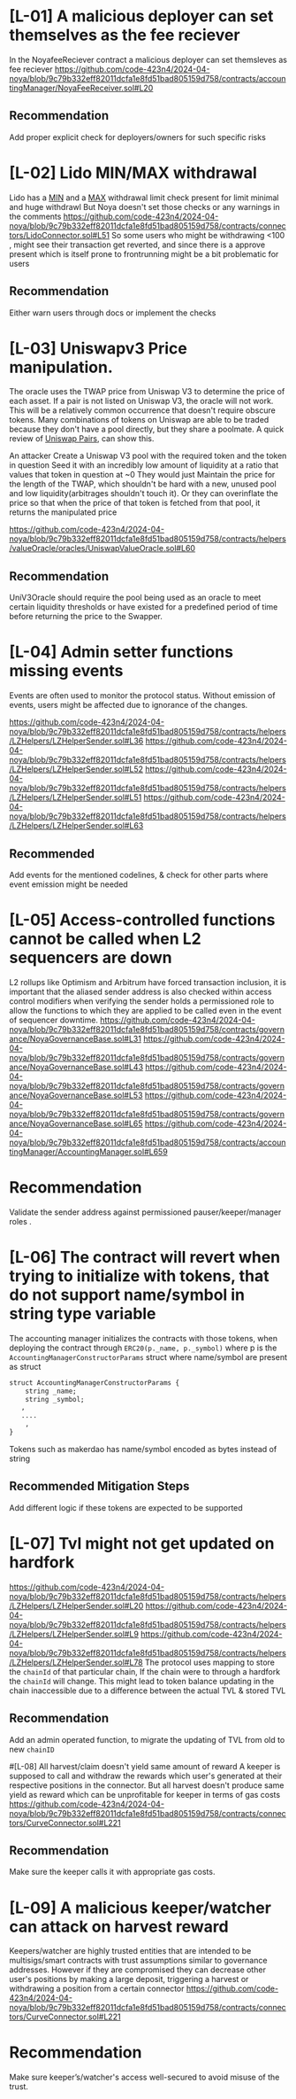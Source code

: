 # [L-01] A malicious deployer can set themselves as the fee reciever
In the NoyafeeReciever contract a malicious deployer can set themsleves as fee reciever
https://github.com/code-423n4/2024-04-noya/blob/9c79b332eff82011dcfa1e8fd51bad805159d758/contracts/accountingManager/NoyaFeeReceiver.sol#L20
## Recommendation
Add proper explicit check for deployers/owners for such specific risks

# [L-02] Lido MIN/MAX withdrawal
Lido has a [MIN](https://github.com/lidofinance/lido-dao/blob/5fcedc6e9a9f3ec154e69cff47c2b9e25503a78a/contracts/0.8.9/WithdrawalQueue.sol#L52) and a [MAX](https://github.com/lidofinance/lido-dao/blob/5fcedc6e9a9f3ec154e69cff47c2b9e25503a78a/contracts/0.8.9/WithdrawalQueue.sol#L57) withdrawal limit check present for limit minimal and huge withdrawl
But Noya doesn't set those checks or any warnings in the comments
https://github.com/code-423n4/2024-04-noya/blob/9c79b332eff82011dcfa1e8fd51bad805159d758/contracts/connectors/LidoConnector.sol#L51
So some users who might be withdrawing <100 , might see their transaction get reverted, and since there is a approve present which is itself prone to frontrunning might be a bit problematic for users
## Recommendation
Either warn users through docs or implement the checks 


# [L-03] Uniswapv3 Price manipulation.
The oracle uses the TWAP price from Uniswap V3 to determine the price of each asset.
If a pair is not listed on Uniswap V3, the oracle will not work.
This will be a relatively common occurrence that doesn't require obscure tokens. Many combinations of tokens on Uniswap are able to be traded because they don't have a pool directly, but they share a poolmate. A quick review of [Uniswap Pairs](https://info.uniswap.org/pairs#/), can show this.

An attacker Create a Uniswap V3 pool with the required token and the token in question
Seed it with an incredibly low amount of liquidity at a ratio that values that token in question at ~0
They would just Maintain the price for the length of the TWAP, which shouldn't be hard with a new, unused pool and low liquidity(arbitrages shouldn't touch it). Or they can overinflate the price so that when the price of that token is fetched from that pool, it returns the manipulated price

https://github.com/code-423n4/2024-04-noya/blob/9c79b332eff82011dcfa1e8fd51bad805159d758/contracts/helpers/valueOracle/oracles/UniswapValueOracle.sol#L60
## Recommendation
UniV3Oracle should require the pool being used as an oracle to meet certain liquidity thresholds or have existed for a predefined period of time before returning the price to the Swapper.

# [L-04] Admin setter functions missing events
Events are often used to monitor the protocol status. Without emission of events, users might be affected due to ignorance of the changes.

https://github.com/code-423n4/2024-04-noya/blob/9c79b332eff82011dcfa1e8fd51bad805159d758/contracts/helpers/LZHelpers/LZHelperSender.sol#L36
https://github.com/code-423n4/2024-04-noya/blob/9c79b332eff82011dcfa1e8fd51bad805159d758/contracts/helpers/LZHelpers/LZHelperSender.sol#L52
https://github.com/code-423n4/2024-04-noya/blob/9c79b332eff82011dcfa1e8fd51bad805159d758/contracts/helpers/LZHelpers/LZHelperSender.sol#L51
https://github.com/code-423n4/2024-04-noya/blob/9c79b332eff82011dcfa1e8fd51bad805159d758/contracts/helpers/LZHelpers/LZHelperSender.sol#L63

## Recommended 
Add events for the mentioned codelines, & check for other parts where event emission might be needed 

# [L-05] Access-controlled functions cannot be called when L2 sequencers are down
L2 rollups like Optimism and Arbitrum have forced transaction inclusion, it is important that the aliased sender address is also checked within access control modifiers when verifying the sender holds a permissioned role to allow the functions to which they are applied to be called even in the event of sequencer downtime. 
https://github.com/code-423n4/2024-04-noya/blob/9c79b332eff82011dcfa1e8fd51bad805159d758/contracts/governance/NoyaGovernanceBase.sol#L31
https://github.com/code-423n4/2024-04-noya/blob/9c79b332eff82011dcfa1e8fd51bad805159d758/contracts/governance/NoyaGovernanceBase.sol#L43
https://github.com/code-423n4/2024-04-noya/blob/9c79b332eff82011dcfa1e8fd51bad805159d758/contracts/governance/NoyaGovernanceBase.sol#L53
https://github.com/code-423n4/2024-04-noya/blob/9c79b332eff82011dcfa1e8fd51bad805159d758/contracts/governance/NoyaGovernanceBase.sol#L65
https://github.com/code-423n4/2024-04-noya/blob/9c79b332eff82011dcfa1e8fd51bad805159d758/contracts/accountingManager/AccountingManager.sol#L659
# Recommendation 
Validate the sender address against permissioned pauser/keeper/manager roles .

# [L-06] The contract will revert when trying to initialize with tokens, that do not support name/symbol in string type variable
The accounting manager initializes the contracts with those tokens, when deploying the contract through `ERC20(p._name, p._symbol)` where p is the `AccountingManagerConstructorParams` struct where name/symbol are present as struct

```diff
struct AccountingManagerConstructorParams {
    string _name;
    string _symbol;
   ,
   ....
    ,
}
```
Tokens such as makerdao has name/symbol encoded as bytes instead of string

## Recommended Mitigation Steps
Add different logic if these tokens are expected to be supported

# [L-07] Tvl might not get updated on hardfork
https://github.com/code-423n4/2024-04-noya/blob/9c79b332eff82011dcfa1e8fd51bad805159d758/contracts/helpers/LZHelpers/LZHelperSender.sol#L20
https://github.com/code-423n4/2024-04-noya/blob/9c79b332eff82011dcfa1e8fd51bad805159d758/contracts/helpers/LZHelpers/LZHelperSender.sol#L9
https://github.com/code-423n4/2024-04-noya/blob/9c79b332eff82011dcfa1e8fd51bad805159d758/contracts/helpers/LZHelpers/LZHelperSender.sol#L78
The protocol uses mapping to store the `chainId` of that particular chain, If the chain were to through a hardfork the `chainId` will change. This might lead to token balance updating in the chain inaccessible due to a difference between the actual TVL & stored TVL
## Recommendation
Add an admin operated function, to migrate the updating of TVL from old to new `chainID`

#[L-08] All harvest/claim doesn't yield same amount of reward
A keeper is supposed to call and withdraw the rewards which user's generated at their respective positions in the connector.
But all harvest doesn't produce same yield as reward which can be unprofitable for keeper in terms of gas costs
https://github.com/code-423n4/2024-04-noya/blob/9c79b332eff82011dcfa1e8fd51bad805159d758/contracts/connectors/CurveConnector.sol#L221
## Recommendation
Make sure the keeper calls it with appropriate gas costs.

# [L-09] A malicious keeper/watcher can attack on harvest reward
Keepers/watcher are highly trusted entities that are intended to be multisigs/smart contracts with trust assumptions similar to governance addresses. However if they are compromised they can decrease other user's positions by making a large deposit, triggering a harvest or withdrawing a position from a certain connector
https://github.com/code-423n4/2024-04-noya/blob/9c79b332eff82011dcfa1e8fd51bad805159d758/contracts/connectors/CurveConnector.sol#L221
# Recommendation 
Make sure keeper’s/watcher's access well-secured to avoid misuse of the trust.
